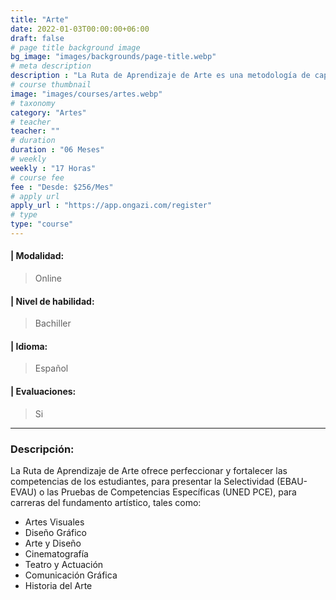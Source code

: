 ```yaml
---
title: "Arte"
date: 2022-01-03T00:00:00+06:00
draft: false
# page title background image
bg_image: "images/backgrounds/page-title.webp"
# meta description
description : "La Ruta de Aprendizaje de Arte es una metodología de capacitación de carácter virtual, elaborada tanto para estudiantes españoles, como estudiantes extranjeros *procedentes de un sistema educativo distinto al español*. Esta ruta contempla espacios de intercambio y análisis durante el proceso de formación de los alumnos."
# course thumbnail
image: "images/courses/artes.webp"
# taxonomy
category: "Artes"
# teacher
teacher: ""
# duration
duration : "06 Meses"
# weekly
weekly : "17 Horas"
# course fee
fee : "Desde: $256/Mes"
# apply url
apply_url : "https://app.ongazi.com/register"
# type
type: "course"
---
```


#### | Modalidad: 
> Online
#### | Nivel de habilidad:
> Bachiller
#### | Idioma:
> Español
#### | Evaluaciones:
> Si

-------------
### Descripción: 


La Ruta de Aprendizaje de Arte ofrece perfeccionar y fortalecer las competencias de los estudiantes, para presentar la Selectividad (EBAU-EVAU) o las Pruebas de Competencias Específicas (UNED PCE), para carreras del fundamento artístico, tales como:</p>



* Artes Visuales
* Diseño Gráfico
* Arte y Diseño
* Cinematografía
* Teatro y Actuación
* Comunicación Gráfica
* Historia del Arte